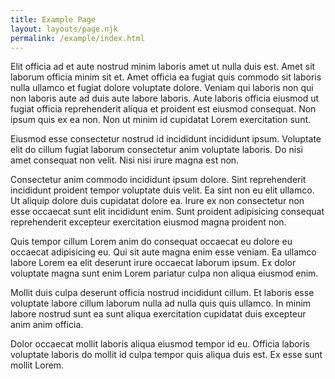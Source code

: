 ```yaml
---
title: Example Page
layout: layouts/page.njk
permalink: /example/index.html
---
```

Elit officia ad et aute nostrud minim laboris amet ut nulla duis est. Amet sit laborum officia minim sit et. Amet officia ea fugiat quis commodo sit laboris nulla ullamco et fugiat dolore voluptate dolore. Veniam qui laboris non qui non laboris aute ad duis aute labore laboris. Aute laboris officia eiusmod ut fugiat officia reprehenderit aliqua et proident est eiusmod consequat. Non ipsum quis ex ea non. Non ut minim id cupidatat Lorem exercitation sunt.

Eiusmod esse consectetur nostrud id incididunt incididunt ipsum. Voluptate elit do cillum fugiat laborum consectetur anim voluptate laboris. Do nisi amet consequat non velit. Nisi nisi irure magna est non.

Consectetur anim commodo incididunt ipsum dolore. Sint reprehenderit incididunt proident tempor voluptate duis velit. Ea sint non eu elit ullamco. Ut aliquip dolore duis cupidatat dolore ea. Irure ex non consectetur non esse occaecat sunt elit incididunt enim. Sunt proident adipisicing consequat reprehenderit excepteur exercitation eiusmod magna proident non.

Quis tempor cillum Lorem anim do consequat occaecat eu dolore eu occaecat adipisicing eu. Qui sit aute magna enim esse veniam. Ea ullamco labore Lorem ea elit deserunt irure occaecat laborum ipsum. Ex dolor voluptate magna sunt enim Lorem pariatur culpa non aliqua eiusmod enim.

Mollit duis culpa deserunt officia nostrud incididunt cillum. Et laboris esse voluptate labore cillum laborum nulla ad nulla quis quis ullamco. In minim labore nostrud sunt ea sunt aliqua exercitation cupidatat duis excepteur anim anim officia.

Dolor occaecat mollit laboris aliqua eiusmod tempor id eu. Officia laboris voluptate laboris do mollit id culpa tempor quis aliqua duis est. Ex esse sunt mollit Lorem.

